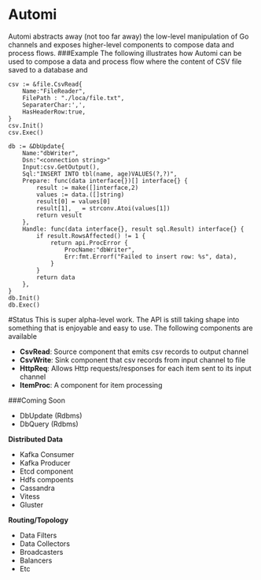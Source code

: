 Automi
======
Automi abstracts away (not too far away) the low-level manipulation of Go channels and exposes higher-level components to compose data and process flows.
###Example
The following illustrates how Automi can be used to compose a data and process flow where the content of CSV file saved to a database and 

```
csv := &file.CsvRead{
    Name:"FileReader",
    FilePath : "./loca/file.txt",
    SeparaterChar:',',
    HasHeaderRow:true,
}
csv.Init()
csv.Exec()

db := &DbUpdate{
    Name:"dbWriter",
    Dsn:"<connection string>"
    Input:csv.GetOutput(),
    Sql:"INSERT INTO tbl(name, age)VALUES(?,?)",
    Prepare: func(data interface{})[] interface{} {
	    result := make([]interface,2)
        values := data.([]string)
        result[0] = values[0]
        result[1], _ = strconv.Atoi(values[1])
        return vesult
    },
    Handle: func(data interface{}, result sql.Result) interface{} {
        if result.RowsAffected() != 1 {
            return api.ProcError {
                ProcName:"dbWriter",
                Err:fmt.Errorf("Failed to insert row: %s", data),
            }
        }
        return data
    },
}
db.Init()
db.Exec()
```
#Status
This is super alpha-level work.  The API is still taking shape into something that is enjoyable and easy to use.  The following components are available

 - **CsvRead**: Source component that emits csv records to output channel
 - **CsvWrite**: Sink component that csv records from input channel to file
 - **HttpReq**: Allows Http requests/responses for each item sent to its input channel
 - **ItemProc**: A component for item processing
 
###Coming Soon
 - DbUpdate (Rdbms)
 - DbQuery (Rdbms)

**Distributed Data**
 - Kafka Consumer
 - Kafka Producer
 - Etcd component
 - Hdfs compoents
 - Cassandra
 - Vitess
 - Gluster

**Routing/Topology**
 - Data Filters
 - Data Collectors
 - Broadcasters
 - Balancers
 - Etc
